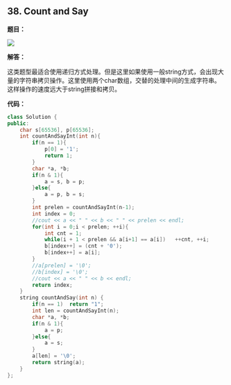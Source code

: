## 38. Count and Say

**题目：**

![](http://cdn.zergzerg.cn/2018-11-01leet_38.png)

**解答：**

这类题型最适合使用递归方式处理。但是这里如果使用一般string方式，会出现大量的字符串拷贝操作。这里使用两个char数组，交替的处理中间的生成字符串。这样操作的速度远大于string拼接和拷贝。

**代码：**

```cpp
class Solution {
public:
    char s[65536], p[65536];
    int countAndSayInt(int n){
        if(n == 1){
            p[0] = '1';
            return 1;
        }
        char *a, *b;
        if(n & 1){
            a = s, b = p;
        }else{
            a = p, b = s;
        }
        int prelen = countAndSayInt(n-1);
        int index = 0;
        //cout << a << " " << b << " " << prelen << endl;
        for(int i = 0;i < prelen; ++i){
            int cnt = 1;
            while(i + 1 < prelen && a[i+1] == a[i])   ++cnt, ++i;
            b[index++] = (cnt + '0');
            b[index++] = a[i];
        }
        //a[prelen] = '\0';
        //b[index] = '\0';
        //cout << a << " " << b << endl;
        return index;
    }
    string countAndSay(int n) {
        if(n == 1)  return "1";
        int len = countAndSayInt(n);
        char *a, *b;
        if(n & 1){
            a = p;
        }else{
            a = s;
        }
        a[len] = '\0';
        return string(a);
    }
};
```


